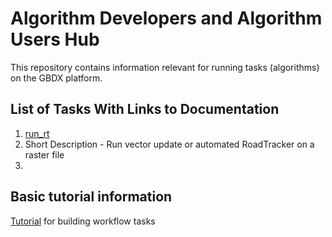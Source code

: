 # Algorithm Developers and Algorithm Users Hub
This repository contains information relevant for running tasks (algorithms) on the GBDX platform. 

## List of Tasks With Links to Documentation
1. [run_rt](tasks/run_rt/run_rt.md)
  1. Short Description - Run vector update or automated RoadTracker on a raster file
2.


## Basic tutorial information
[Tutorial](tasks/README.md) for building workflow tasks
